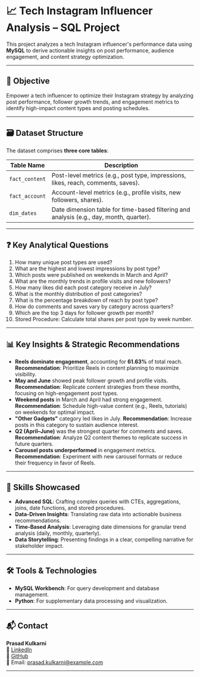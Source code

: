 # 📈 Tech Instagram Influencer Analysis – SQL Project

This project analyzes a tech Instagram influencer's performance data using **MySQL** to derive actionable insights on post performance, audience engagement, and content strategy optimization.

---

## 🎯 Objective

Empower a tech influencer to optimize their Instagram strategy by analyzing post performance, follower growth trends, and engagement metrics to identify high-impact content types and posting schedules.

---

## 🗃️ Dataset Structure

The dataset comprises **three core tables**:

| Table Name     | Description |
|----------------|-------------|
| `fact_content` | Post-level metrics (e.g., post type, impressions, likes, reach, comments, saves). |
| `fact_account` | Account-level metrics (e.g., profile visits, new followers, shares). |
| `dim_dates`    | Date dimension table for time-based filtering and analysis (e.g., day, month, quarter). |

---

## ❓ Key Analytical Questions

1. How many unique post types are used?
2. What are the highest and lowest impressions by post type?
3. Which posts were published on weekends in March and April?
4. What are the monthly trends in profile visits and new followers?
5. How many likes did each post category receive in July?
6. What is the monthly distribution of post categories?
7. What is the percentage breakdown of reach by post type?
8. How do comments and saves vary by category across quarters?
9. Which are the top 3 days for follower growth per month?
10. Stored Procedure: Calculate total shares per post type by week number.

---

## 📊 Key Insights & Strategic Recommendations

- **Reels dominate engagement**, accounting for **61.63%** of total reach. **Recommendation**: Prioritize Reels in content planning to maximize visibility.
- **May and June** showed peak follower growth and profile visits. **Recommendation**: Replicate content strategies from these months, focusing on high-engagement post types.
- **Weekend posts** in March and April had strong engagement. **Recommendation**: Schedule high-value content (e.g., Reels, tutorials) on weekends for optimal impact.
- **"Other Gadgets"** category led likes in July. **Recommendation**: Increase posts in this category to sustain audience interest.
- **Q2 (April–June)** was the strongest quarter for comments and saves. **Recommendation**: Analyze Q2 content themes to replicate success in future quarters.
- **Carousel posts underperformed** in engagement metrics. **Recommendation**: Experiment with new carousel formats or reduce their frequency in favor of Reels.

---

## 🧠 Skills Showcased

- **Advanced SQL**: Crafting complex queries with CTEs, aggregations, joins, date functions, and stored procedures.
- **Data-Driven Insights**: Translating raw data into actionable business recommendations.
- **Time-Based Analysis**: Leveraging date dimensions for granular trend analysis (daily, monthly, quarterly).
- **Data Storytelling**: Presenting findings in a clear, compelling narrative for stakeholder impact.

---

## 🛠️ Tools & Technologies

- **MySQL Workbench**: For query development and database management.
- **Python**: For supplementary data processing and visualization.

---

## 📬 Contact

**Prasad Kulkarni**  
🔗 [LinkedIn](https://www.linkedin.com/in/prasad7k)  
📂 [GitHub](https://github.com/aiprasadk/Instagram-Tech-Influencer-Analysis)  
📧 Email: prasad.kulkarni@example.com

---
